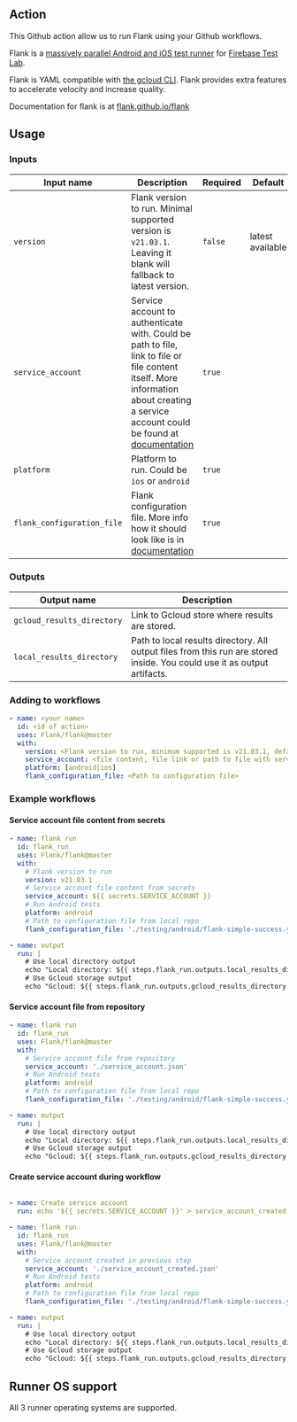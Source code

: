 ## Action

This Github action allow us to run Flank using your Github workflows.

Flank is a [massively parallel Android and iOS test runner](https://docs.google.com/presentation/d/1goan9cXpimSJsS3L60WjljnFA_seUyaWb2e-bezm084/edit#slide=id.p1) for [Firebase Test Lab](https://firebase.google.com/docs/test-lab/). 

Flank is YAML compatible with [the gcloud CLI](https://cloud.google.com/sdk/gcloud/reference/alpha/firebase/test). Flank provides extra features to accelerate velocity and increase quality.

Documentation for flank is at [flank.github.io/flank](https://flank.github.io/flank/)


## Usage

### Inputs

| Input name                 | Description                                                                                                                                                                                                                                               | Required | Default          |
|----------------------------|-----------------------------------------------------------------------------------------------------------------------------------------------------------------------------------------------------------------------------------------------------------|----------|------------------|
| `version`                  | Flank version to run. Minimal supported version is `v21.03.1`. Leaving it blank will fallback to latest version.                                                                                                                                          | `false`  | latest available |
| `service_account`          | Service account to authenticate with. Could be path to file, link to file or file content itself. More information about creating a service account could be found at [documentation](https://flank.github.io/flank/#authenticate-with-a-service-account) | `true`   |                  |
| `platform`                 | Platform to run. Could be `ios` or `android`                                                                                                                                                                                                              | `true`   |                  |
| `flank_configuration_file` | Flank configuration file. More info how it should look like is in [documentation](https://flank.github.io/flank/#flank-configuration)                                                                                                                     | `true`   |                  |

### Outputs

| Output name                | Description                                                                                                              |
|----------------------------|--------------------------------------------------------------------------------------------------------------------------|
| `gcloud_results_directory` | Link to Gcloud store where results are stored.                                                                           |
| `local_results_directory`  | Path to local results directory. All output files from this run are stored inside. You could use it as output artifacts. |


### Adding to workflows

```yaml
- name: <your name>
  id: <id of action>
  uses: Flank/flank@master
  with:
    version: <Flank version to run, minimum supported is v21.03.1, default latest>
    service_account: <file content, file link or path to file with service account> 
    platform: [android|ios]
    flank_configuration_file: <Path to configuration file>
```


### Example workflows

#### Service account file content from secrets
```yaml
- name: flank run
  id: flank_run
  uses: Flank/flank@master
  with:
    # Flank version to run
    version: v21.03.1
    # Service account file content from secrets
    service_account: ${{ secrets.SERVICE_ACCOUNT }} 
    # Run Android tests
    platform: android
    # Path to configuration file from local repo
    flank_configuration_file: './testing/android/flank-simple-success.yml'

- name: output
  run: |
    # Use local directory output
    echo "Local directory: ${{ steps.flank_run.outputs.local_results_directory }}"
    # Use Gcloud storage output 
    echo "Gcloud: ${{ steps.flank_run.outputs.gcloud_results_directory }}"
```

#### Service account file from repository
```yaml
- name: flank run
  id: flank_run
  uses: Flank/flank@master
  with:
    # Service account file from repository
    service_account: './service_account.json'
    # Run Android tests
    platform: android
    # Path to configuration file from local repo
    flank_configuration_file: './testing/android/flank-simple-success.yml'

- name: output
  run: |
    # Use local directory output
    echo "Local directory: ${{ steps.flank_run.outputs.local_results_directory }}"
    # Use Gcloud storage output 
    echo "Gcloud: ${{ steps.flank_run.outputs.gcloud_results_directory }}"
```

#### Create service account during workflow
```yaml

- name: Create service account
  run: echo '${{ secrets.SERVICE_ACCOUNT }}' > service_account_created.json

- name: flank run
  id: flank_run
  uses: Flank/flank@master
  with:
    # Service account created in previous step
    service_account: './service_account_created.json'
    # Run Android tests
    platform: android
    # Path to configuration file from local repo
    flank_configuration_file: './testing/android/flank-simple-success.yml'

- name: output
  run: |
    # Use local directory output
    echo "Local directory: ${{ steps.flank_run.outputs.local_results_directory }}"
    # Use Gcloud storage output 
    echo "Gcloud: ${{ steps.flank_run.outputs.gcloud_results_directory }}"
```

## Runner OS support
All 3 runner operating systems are supported.
